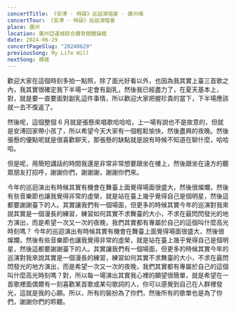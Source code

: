 ```yaml
---
concertTitle: 《安溥 · 時寐》巡迴演唱會 - 廣州場
concertTour: 《安溥 · 時寐》巡迴演唱會
place: 廣州
location: 廣州亞運城綜合體育館體操館
date: 2024-06-29
concertPageSlug: "20240629"
previousSong: My Life Will
nextSong: 模樣
---
```

歡迎大家在這個時刻多拍一點照，除了面光好看以外，也因為我其實上臺三首歌之內，我其實很確定我下半場一定會有副乳，然後我已經盡力了，在夏天基本上，對，就是要一直要面對副乳這件事情，所以歡迎大家把握珍貴的當下，下半場應該就一去不復返了。

然後呢，這個整個 6 月就是張懸來唱歌哈哈哈，上一場有說也不是故意的，但就是安溥回家帶小孩了，所以希望今天大家有一個輕鬆愉快，然後盡興的夜晚。然後張懸的優點呢就是很喜歡聊天，那張懸的缺點就是說有時候不知道在聊什麼，哈哈哈。

但是呢，用簡短講話的時間我還是非常非常想要跟坐在樓上，然後跟坐在遠方的聽眾朋友打招呼，謝謝你們，謝謝謝，謝謝你們來。

今年的巡迴演出有時候其實有機會在舞臺上面覺得場面很盛大，然後很燦爛，然後有些音樂節也讓我覺得非常的虛榮，就是站在臺上幾乎覺得自己是個明星，然後這都要謝謝臺下的人。其實讓我們有一個場面，但更多的時候其實今年的巡演對我來說其實是一個漫長的練習，練習如何其實不求舞臺的大小，不求在最閃閃發光的地方演出，而是希望一次又一次的夜晚，我們其實都有專屬於自己的這個叫什麼高光時刻嗎？
今年的巡迴演出有時候其實有機會在舞臺上面覺得場面很盛大，然後很燦爛，然後有些音樂節也讓我覺得非常的虛榮，就是站在臺上幾乎覺得自己是個明星，然後這都要謝謝臺下的人。其實讓我們有一個場面，但更多的時候其實今年的巡演對我來說其實是一個漫長的練習，練習如何其實不求舞臺的大小，不求在最閃閃發光的地方演出，而是希望一次又一次的夜晚，我們其實都有專屬於自己的這個叫什麼高光時刻嗎？對，所以每一場演出其實我心裡的願望很簡單，就是希望在一首歌裡面偶爾有一刻喜歡某首歌或某句歌詞的人，你可以感覺到自己在人群裡發光，這就是我的心願。所以，所有的裝扮為了你們，然後所有的歌單也是為了你們，謝謝你們的聆聽。